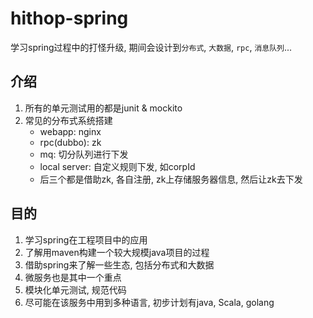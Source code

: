 # hithop-spring
学习spring过程中的打怪升级, 期间会设计到`分布式`, `大数据`, `rpc`, `消息队列`...

## 介绍
1. 所有的单元测试用的都是junit & mockito
2. 常见的分布式系统搭建
    - webapp: nginx
    - rpc(dubbo): zk
    - mq: 切分队列进行下发
    - local server: 自定义规则下发, 如corpId
    * 后三个都是借助zk, 各自注册, zk上存储服务器信息, 然后让zk去下发    

## 目的
1. 学习spring在工程项目中的应用
2. 了解用maven构建一个较大规模java项目的过程
3. 借助spring来了解一些生态, 包括分布式和大数据
4. 微服务也是其中一个重点
5. 模块化单元测试, 规范代码
6. 尽可能在该服务中用到多种语言, 初步计划有java, Scala, golang